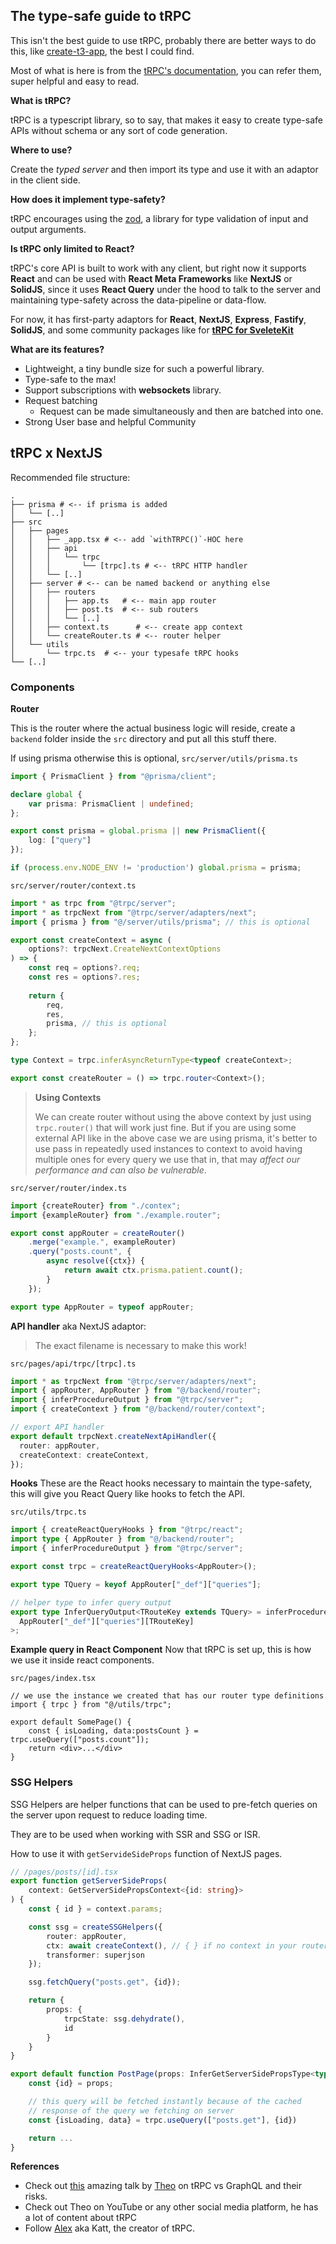 ## The type-safe guide to tRPC

This isn't the best guide to use tRPC, probably there are better ways to do this, like [create-t3-app](https://create.t3.gg/), the best I could find.

Most of what is here is from the [tRPC's documentation](https://trpc.io/docs), you can refer them, super helpful and easy to read.

**What is tRPC?**

tRPC is a typescript library, so to say, that makes it easy to create type-safe APIs without schema or any sort of code generation.

**Where to use?**

Create the *typed server* and then import its type and use it with an adaptor in the client side.

**How does it implement type-safety?**

tRPC encourages using the [zod](https://www.npmjs.com/package/zod), a library for type validation of input and output arguments.

**Is tRPC only limited to React?**

tRPC's core API is built to work with any client, but right now it supports **React** and can be used with **React Meta Frameworks** like **NextJS** or **SolidJS**, since it uses **React Query** under the hood to talk to the server and maintaining type-safety across the data-pipeline or data-flow.

For now, it has first-party adaptors for **React**, **NextJS**, **Express**, **Fastify**, **SolidJS**, and some community packages like for [**tRPC for SveleteKit**](https://github.com/icflorescu/trpc-sveltekit)

**What are its features?**

- Lightweight, a tiny bundle size for such a powerful library.
- Type-safe to the max!
- Support subscriptions with **websockets** library.
- Request batching
	- Request can be made simultaneously and then are batched into one.
- Strong User base and helpful Community

## tRPC x NextJS

Recommended file structure:

```tree
.
├── prisma # <-- if prisma is added
│   └── [..]
├── src
│   ├── pages
│   │   ├── _app.tsx # <-- add `withTRPC()`-HOC here
│   │   ├── api
│   │   │   └── trpc
│   │   │       └── [trpc].ts # <-- tRPC HTTP handler
│   │   └── [..]
│   ├── server # <-- can be named backend or anything else
│   │   ├── routers
│   │   │   ├── app.ts   # <-- main app router
│   │   │   ├── post.ts  # <-- sub routers
│   │   │   └── [..]
│   │   ├── context.ts      # <-- create app context
│   │   └── createRouter.ts # <-- router helper
│   └── utils
│       └── trpc.ts  # <-- your typesafe tRPC hooks
└── [..]
```

### Components

**Router**

This is the router where the actual business logic will reside, create a `backend` folder inside the `src` directory and put all this stuff there.

If using prisma otherwise this is optional,
`src/server/utils/prisma.ts`
```ts
import { PrismaClient } from "@prisma/client";

declare global {
	var prisma: PrismaClient | undefined;
};

export const prisma = global.prisma || new PrismaClient({
	log: ["query"]
});

if (process.env.NODE_ENV != 'production') global.prisma = prisma;
```

`src/server/router/context.ts`
```ts
import * as trpc from "@trpc/server";
import * as trpcNext from "@trpc/server/adapters/next";
import { prisma } from "@/server/utils/prisma"; // this is optional

export const createContext = async (
	options?: trpcNext.CreateNextContextOptions
) => {
	const req = options?.req;
	const res = options?.res;
	
	return {
		req,
		res,
		prisma, // this is optional
	};
};

type Context = trpc.inferAsyncReturnType<typeof createContext>;

export const createRouter = () => trpc.router<Context>();
```

> **Using Contexts**
> 
> We can create router without using the above context by just using `trpc.router()` that will work just fine. But if you are using some external API like in the above case we are using prisma, it's better to use pass in repeatedly used instances to context to avoid having multiple ones for every query we use that in, that may *affect our performance and can also be vulnerable*. 

`src/server/router/index.ts`
```ts
import {createRouter} from "./contex";
import {exampleRouter} from "./example.router";

export const appRouter = createRouter()
	.merge("example.", exampleRouter)
	.query("posts.count", {
		async resolve({ctx}) {
			return await ctx.prisma.patient.count();
		}
	});

export type AppRouter = typeof appRouter;
```

**API handler** aka NextJS adaptor:

> The exact filename is necessary to make this work!

`src/pages/api/trpc/[trpc].ts`
```ts
import * as trpcNext from "@trpc/server/adapters/next";
import { appRouter, AppRouter } from "@/backend/router";
import { inferProcedureOutput } from "@trpc/server";
import { createContext } from "@/backend/router/context";

// export API handler
export default trpcNext.createNextApiHandler({
  router: appRouter,
  createContext: createContext,
});
```

**Hooks**
These are the React hooks necessary to maintain the type-safety, this will give you React Query like hooks to fetch the API.

`src/utils/trpc.ts`
```ts
import { createReactQueryHooks } from "@trpc/react";
import type { AppRouter } from "@/backend/router";
import { inferProcedureOutput } from "@trpc/server";

export const trpc = createReactQueryHooks<AppRouter>();

export type TQuery = keyof AppRouter["_def"]["queries"];

// helper type to infer query output
export type InferQueryOutput<TRouteKey extends TQuery> = inferProcedureOutput<
  AppRouter["_def"]["queries"][TRouteKey]
>;
```

**Example query in React Component**
Now that tRPC is set up, this is how we use it inside react components.

`src/pages/index.tsx`
```tsx
// we use the instance we created that has our router type definitions
import { trpc } from "@/utils/trpc";

export default SomePage() {
	const { isLoading, data:postsCount } = trpc.useQuery(["posts.count"]);
	return <div>...</div>
}
```



### SSG Helpers
SSG Helpers are helper functions that can be used to pre-fetch queries on the server upon request to reduce loading time.

They are to be used when working with SSR and SSG or ISR.

How to use it with `getServideSideProps` function of NextJS pages.

```ts
// /pages/posts/[id].tsx
export function getServerSideProps(
	context: GetServerSidePropsContext<{id: string}>
) {
	const { id } = context.params;

	const ssg = createSSGHelpers({
		router: appRouter,
		ctx: await createContext(), // { } if no context in your router
		transformer: superjson
	});

	ssg.fetchQuery("posts.get", {id});

	return {
		props: {
			trpcState: ssg.dehydrate(),
			id
		}
	}
}

export default function PostPage(props: InferGetServerSidePropsType<typeof getServerSideProps>) {
	const {id} = props;

	// this query will be fetched instantly because of the cached
	// response of the query we fetching on server
	const {isLoading, data} = trpc.useQuery(["posts.get"], {id})

	return ...
}
```

**References**
- Check out [this](https://www.youtube.com/watch?v=I5tWWYBdlJo) amazing talk by [Theo](https://twitter.com/t3dotgg) on tRPC vs GraphQL and their risks.
- Check out Theo on YouTube or any other social media platform, he has a lot of content about tRPC
- Follow [Alex](https://twitter.com/alexdotjs) aka Katt, the creator of tRPC.